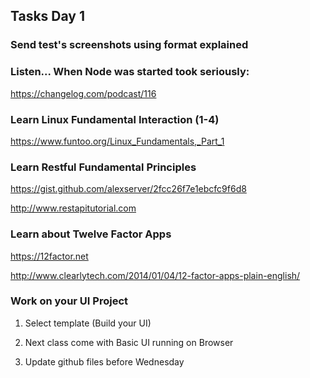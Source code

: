 ## Tasks Day 1

### Send test's screenshots using format explained

### Listen... When Node was started took seriously: 

https://changelog.com/podcast/116

### Learn Linux Fundamental Interaction (1-4)

https://www.funtoo.org/Linux_Fundamentals,_Part_1

### Learn Restful Fundamental Principles

https://gist.github.com/alexserver/2fcc26f7e1ebcfc9f6d8

http://www.restapitutorial.com

### Learn about Twelve Factor Apps

https://12factor.net

http://www.clearlytech.com/2014/01/04/12-factor-apps-plain-english/

### Work on your UI Project

1. Select template (Build your UI)

2. Next class come with Basic UI running on Browser

3. Update github files before Wednesday
